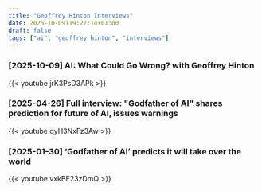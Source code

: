 ```yaml
---
title: "Geoffrey Hinton Interviews"
date: 2025-10-09T19:27:14+01:00
draft: false
tags: ["ai", "geoffrey hinton", "interviews"]
---
```


### [2025-10-09] AI: What Could Go Wrong? with Geoffrey Hinton
{{< youtube jrK3PsD3APk >}}

### [2025-04-26] Full interview: "Godfather of AI" shares prediction for future of AI, issues warnings
{{< youtube qyH3NxFz3Aw >}}

### [2025-01-30] ‘Godfather of AI’ predicts it will take over the world
{{< youtube vxkBE23zDmQ >}}
